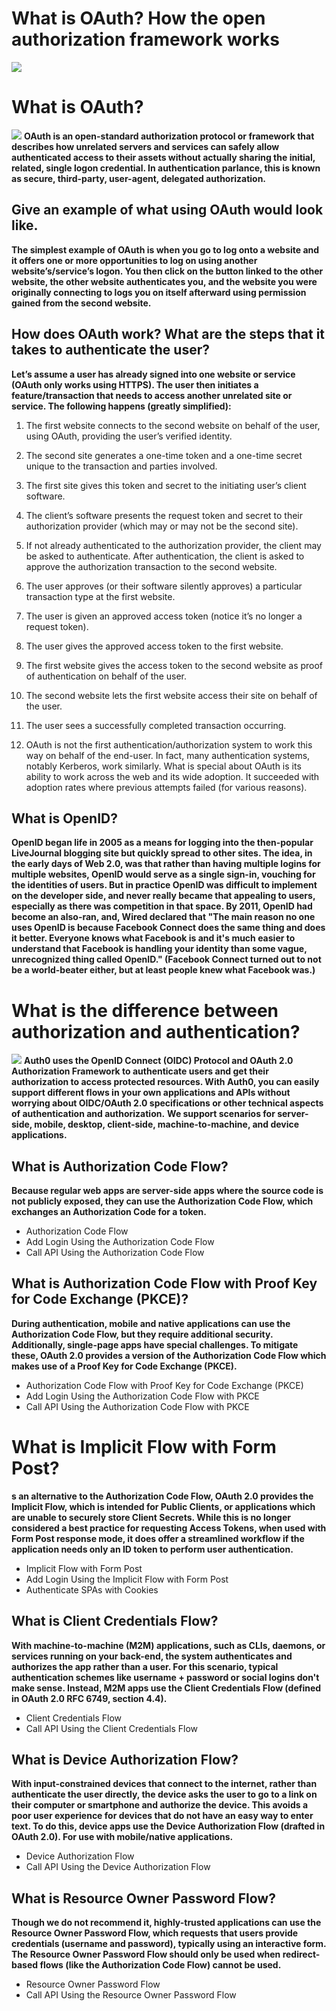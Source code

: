 # What is OAuth? How the open authorization framework works
![](https://docs.oracle.com/cd/E50612_01/doc.11122/oauth_guide/content/images/oauth/oauth_overview.png)

# What is OAuth?
![](https://d33wubrfki0l68.cloudfront.net/99bea281c4d8758b97fe07ded0136019b0ed75f6/3da15/assets-jekyll/blog/oauth/oauth-actors-cd8b4861e839037400d8521e97c5d8cf0cb029add65d1036488991c7e85dcb72.png)
**OAuth is an open-standard authorization protocol or framework that describes how unrelated servers and services can safely allow authenticated access to their assets without actually sharing the initial, related, single logon credential. In authentication parlance, this is known as secure, third-party, user-agent, delegated authorization.**

## Give an example of what using OAuth would look like.
**The simplest example of OAuth is when you go to log onto a website and it offers one or more opportunities to log on using another website’s/service’s logon. You then click on the button linked to the other website, the other website authenticates you, and the website you were originally connecting to logs you on itself afterward using permission gained from the second website.**

## How does OAuth work? What are the steps that it takes to authenticate the user?
**Let’s assume a user has already signed into one website or service (OAuth only works using HTTPS). The user then initiates a feature/transaction that needs to access another unrelated site or service. The following happens (greatly simplified):**

1. The first website connects to the second website on behalf of the user, using OAuth, providing the user’s verified identity.

2. The second site generates a one-time token and a one-time secret unique to the transaction and parties involved.

3. The first site gives this token and secret to the initiating user’s client software.

4. The client’s software presents the request token and secret to their authorization provider (which may or may not be the second site).

5. If not already authenticated to the authorization provider, the client may be asked to authenticate. After authentication, the client is asked to approve the authorization transaction to the second website.

6. The user approves (or their software silently approves) a particular transaction type at the first website.

7. The user is given an approved access token (notice it’s no longer a request token).

8. The user gives the approved access token to the first website.

9. The first website gives the access token to the second website as proof of authentication on behalf of the user.

10. The second website lets the first website access their site on behalf of the user.

11. The user sees a successfully completed transaction occurring.

12. OAuth is not the first authentication/authorization system to work this way on behalf of the end-user. In fact, many authentication systems, notably Kerberos, work similarly. What is special about OAuth is its ability to work across the web and its wide adoption. It succeeded with adoption rates where previous attempts failed (for various reasons).

## What is OpenID?
**OpenID began life in 2005 as a means for logging into the then-popular LiveJournal blogging site but quickly spread to other sites. The idea, in the early days of Web 2.0, was that rather than having multiple logins for multiple websites, OpenID would serve as a single sign-in, vouching for the identities of users. But in practice OpenID was difficult to implement on the developer side, and never really became that appealing to users, especially as there was competition in that space. By 2011, OpenID had become an also-ran, and, Wired declared that "The main reason no one uses OpenID is because Facebook Connect does the same thing and does it better. Everyone knows what Facebook is and it's much easier to understand that Facebook is handling your identity than some vague, unrecognized thing called OpenID." (Facebook Connect turned out to not be a world-beater either, but at least people knew what Facebook was.)**

# What is the difference between authorization and authentication?

![](https://lh3.googleusercontent.com/proxy/0OwfKo3TILSqueswKgbPF3V6-Ht4iE0Mnyrv4YiEtP1I-uRj1d7hcob2XGXN4bAgtqctvNnLWAbakmPz_7zF8pqrRbZgrpY2n-J4d7j4DIXcmsb3L2_awNcS425kJ1xtDXL3ayfQiwelQWJr7w0A8vef8ARJfnbCXwzdEcrdBJIgmcLw__Gi166Wnw)
**Auth0 uses the OpenID Connect (OIDC) Protocol and OAuth 2.0 Authorization Framework to authenticate users and get their authorization to access protected resources. With Auth0, you can easily support different flows in your own applications and APIs without worrying about OIDC/OAuth 2.0 specifications or other technical aspects of authentication and authorization.**
**We support scenarios for server-side, mobile, desktop, client-side, machine-to-machine, and device applications.**

## What is Authorization Code Flow?
**Because regular web apps are server-side apps where the source code is not publicly exposed, they can use the Authorization Code Flow, which exchanges an Authorization Code for a token.**
 * Authorization Code Flow
 * Add Login Using the Authorization Code Flow
 * Call API Using the Authorization Code Flow

## What is Authorization Code Flow with Proof Key for Code Exchange (PKCE)?

**During authentication, mobile and native applications can use the Authorization Code Flow, but they require additional security. Additionally, single-page apps have special challenges. To mitigate these, OAuth 2.0 provides a version of the Authorization Code Flow which makes use of a Proof Key for Code Exchange (PKCE).**
 * Authorization Code Flow with Proof Key for Code Exchange (PKCE)
 * Add Login Using the Authorization Code Flow with PKCE
 * Call API Using the Authorization Code Flow with PKCE

# What is Implicit Flow with Form Post?

**s an alternative to the Authorization Code Flow, OAuth 2.0 provides the Implicit Flow, which is intended for Public Clients, or applications which are unable to securely store Client Secrets. While this is no longer considered a best practice for requesting Access Tokens, when used with Form Post response mode, it does offer a streamlined workflow if the application needs only an ID token to perform user authentication.** 

 * Implicit Flow with Form Post
 * Add Login Using the Implicit Flow with Form Post
 * Authenticate SPAs with Cookies

## What is Client Credentials Flow?
**With machine-to-machine (M2M) applications, such as CLIs, daemons, or services running on your back-end, the system authenticates and authorizes the app rather than a user. For this scenario, typical authentication schemes like username + password or social logins don't make sense. Instead, M2M apps use the Client Credentials Flow (defined in OAuth 2.0 RFC 6749, section 4.4).**

 * Client Credentials Flow
 * Call API Using the Client Credentials Flow

## What is Device Authorization Flow?

**With input-constrained devices that connect to the internet, rather than authenticate the user directly, the device asks the user to go to a link on their computer or smartphone and authorize the device. This avoids a poor user experience for devices that do not have an easy way to enter text. To do this, device apps use the Device Authorization Flow (drafted in OAuth 2.0). For use with mobile/native applications.**
 * Device Authorization Flow
 * Call API Using the Device Authorization Flow

## What is Resource Owner Password Flow? 
**Though we do not recommend it, highly-trusted applications can use the Resource Owner Password Flow, which requests that users provide credentials (username and password), typically using an interactive form. The Resource Owner Password Flow should only be used when redirect-based flows (like the Authorization Code Flow) cannot be used.**
 *  Resource Owner Password Flow
 * Call API Using the Resource Owner Password Flow
